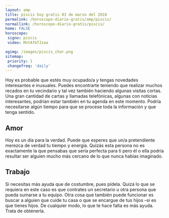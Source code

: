 ```yaml
---
layout: amp
title: piscis hoy gratis 03 de marzo del 2018 
permalink: /horoscopo-diario-gratis/amp/piscis/
normallink: /horoscopo-diario-gratis/piscis/
home: FALSE
horoscopo:
 signo: piscis
 video: MntAfmTJzao

ogimg: /images/piscis_char.png
sitemap:
 priority: 1
 changefreq: 'daily'
---
```



Hoy es probable que estés muy ocupado/a y tengas novedades interesantes e inusuales. Puedes encontrarte teniendo que realizar muchos recados en tu vecindario y tal vez también haciendo algunas visitas cortas. Una gran cantidad de cartas y llamadas telefónicas, algunas con noticias interesantes, podrían estar también en tu agenda en este momento. Podría necesitarse algún tiempo para que se procese toda la información y que tenga sentido.

## Amor

Hoy es un día para la verdad. Puede que esperes que un/a pretendiente merezca de verdad tu tiempo y energía. Quizás esta persona no es exactamente la que pensabas que sería perfecta para ti pero él o ella podría resultar ser alguien mucho más cercano de lo que nunca habías imaginado.

## Trabajo

Si necesitas más ayuda que de costumbre, pues pídela. Quizá lo que se requiera en este caso es que contrates un secretario u otra persona que pueda sumarse a tu equipo. Otra cosa que también puede funcionar es buscar a alguien que cuide tu casa o que se encargue de tus hijos –si es que tienes hijos. De cualquier modo, lo que te hace falta es más ayuda. Trata de obtenerla.